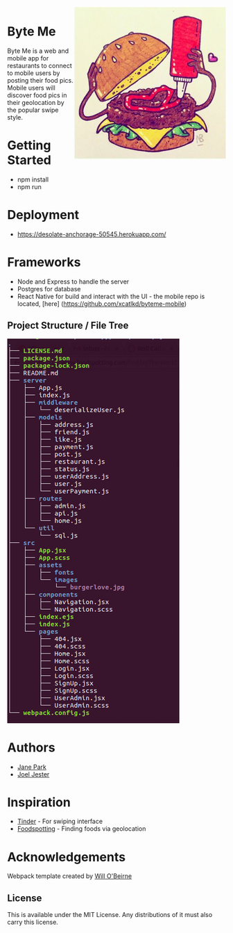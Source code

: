 <img src="/src/assets/images/burgerlove.jpg" align="right" />

# Byte Me
Byte Me is a web and mobile app for restaurants to connect to mobile users by posting their food pics. Mobile users will discover food pics in their geolocation by the popular swipe style.  

# Getting Started
* npm install
* npm run

# Deployment
* https://desolate-anchorage-50545.herokuapp.com/


# Frameworks
* Node and Express to handle the server
* Postgres for database
* React Native for build and interact with the UI - the mobile repo is located, [here] (https://github.com/xcatlkd/byteme-mobile)

## Project Structure / File Tree

<img src="/src/assets/images/byteme-app-tree.png" align="center" />

# Authors
* [Jane Park](https://github.com/janepark7)
* [Joel Jester](https://github.com/xcatlkd)

# Inspiration
* [Tinder](http://www.tinder.com) - For swiping interface
* [Foodspotting](http://www.foodspotting.com) - Finding foods via geolocation

# Acknowledgements
Webpack template created by [Will O'Beirne](https://github.com/wbobeirne/)

## License

This is available under the MIT License. Any distributions of it must also carry
this license.
